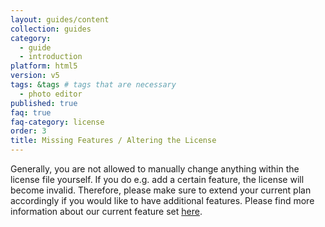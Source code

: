 ```yaml
---
layout: guides/content
collection: guides
category:
  - guide
  - introduction
platform: html5
version: v5
tags: &tags # tags that are necessary
  - photo editor
published: true
faq: true
faq-category: license
order: 3
title: Missing Features / Altering the License
---
```


Generally, you are not allowed to manually change anything within the license file yourself. If you do e.g. add a certain feature, the license will become invalid. Therefore, please make sure to extend your current plan accordingly if you would like to have additional features. Please find more information about our current feature set [here](https://photoeditorsdk.com/features/).